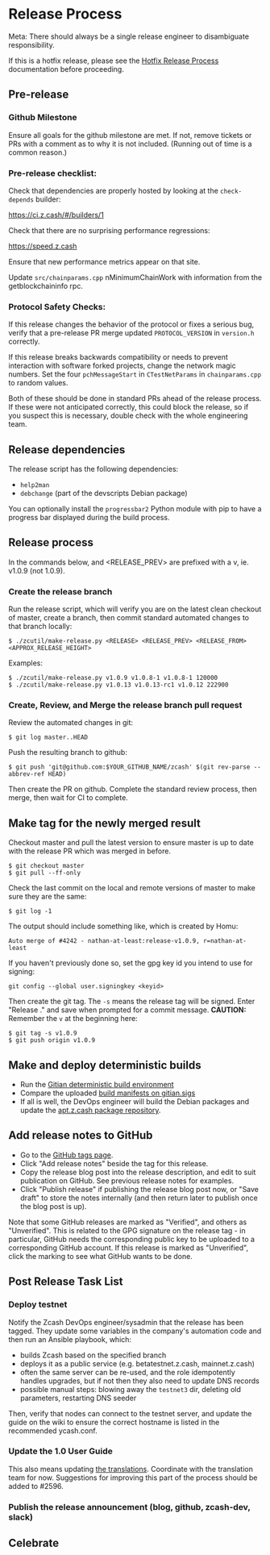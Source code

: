 Release Process
====================
Meta: There should always be a single release engineer to disambiguate responsibility.

If this is a hotfix release, please see the [Hotfix Release Process](https://github.com/zcash/zcash/blob/master/doc/hotfix-process.md) documentation before proceeding.

## Pre-release

### Github Milestone

Ensure all goals for the github milestone are met. If not, remove tickets
or PRs with a comment as to why it is not included. (Running out of time
is a common reason.)

### Pre-release checklist:

Check that dependencies are properly hosted by looking at the `check-depends` builder:

  https://ci.z.cash/#/builders/1

Check that there are no surprising performance regressions:

  https://speed.z.cash

Ensure that new performance metrics appear on that site.

Update `src/chainparams.cpp` nMinimumChainWork with information from the getblockchaininfo rpc.

### Protocol Safety Checks:

If this release changes the behavior of the protocol or fixes a serious
bug, verify that a pre-release PR merge updated `PROTOCOL_VERSION` in
`version.h` correctly.

If this release breaks backwards compatibility or needs to prevent
interaction with software forked projects, change the network magic
numbers. Set the four `pchMessageStart` in `CTestNetParams` in
`chainparams.cpp` to random values.

Both of these should be done in standard PRs ahead of the release
process. If these were not anticipated correctly, this could block the
release, so if you suspect this is necessary, double check with the
whole engineering team.

## Release dependencies

The release script has the following dependencies:

- `help2man`
- `debchange` (part of the devscripts Debian package)

You can optionally install the `progressbar2` Python module with pip to have a
progress bar displayed during the build process.

## Release process

In the commands below, <RELEASE> and <RELEASE_PREV> are prefixed with a v, ie.
v1.0.9 (not 1.0.9).

### Create the release branch

Run the release script, which will verify you are on the latest clean
checkout of master, create a branch, then commit standard automated
changes to that branch locally:

    $ ./zcutil/make-release.py <RELEASE> <RELEASE_PREV> <RELEASE_FROM> <APPROX_RELEASE_HEIGHT>

Examples:

    $ ./zcutil/make-release.py v1.0.9 v1.0.8-1 v1.0.8-1 120000
    $ ./zcutil/make-release.py v1.0.13 v1.0.13-rc1 v1.0.12 222900

### Create, Review, and Merge the release branch pull request

Review the automated changes in git:

    $ git log master..HEAD

Push the resulting branch to github:

    $ git push 'git@github.com:$YOUR_GITHUB_NAME/zcash' $(git rev-parse --abbrev-ref HEAD)

Then create the PR on github. Complete the standard review process,
then merge, then wait for CI to complete.

## Make tag for the newly merged result

Checkout master and pull the latest version to ensure master is up to date with the release PR which was merged in before.

    $ git checkout master
    $ git pull --ff-only

Check the last commit on the local and remote versions of master to make sure they are the same:

    $ git log -1

The output should include something like, which is created by Homu:

    Auto merge of #4242 - nathan-at-least:release-v1.0.9, r=nathan-at-least

If you haven't previously done so, set the gpg key id you intend to use for signing:

    git config --global user.signingkey <keyid>

Then create the git tag. The `-s` means the release tag will be signed.
Enter "Release <version>." and save when prompted for a commit message.
**CAUTION:** Remember the `v` at the beginning here:

    $ git tag -s v1.0.9
    $ git push origin v1.0.9

## Make and deploy deterministic builds

- Run the [Gitian deterministic build environment](https://github.com/zcash/zcash-gitian)
- Compare the uploaded [build manifests on gitian.sigs](https://github.com/zcash/gitian.sigs)
- If all is well, the DevOps engineer will build the Debian packages and update the
  [apt.z.cash package repository](https://apt.z.cash).

## Add release notes to GitHub

- Go to the [GitHub tags page](https://github.com/zcash/zcash/tags).
- Click "Add release notes" beside the tag for this release.
- Copy the release blog post into the release description, and edit to suit
  publication on GitHub. See previous release notes for examples.
- Click "Publish release" if publishing the release blog post now, or
  "Save draft" to store the notes internally (and then return later to publish
  once the blog post is up).

Note that some GitHub releases are marked as "Verified", and others as
"Unverified". This is related to the GPG signature on the release tag - in
particular, GitHub needs the corresponding public key to be uploaded to a
corresponding GitHub account. If this release is marked as "Unverified", click
the marking to see what GitHub wants to be done.

## Post Release Task List

### Deploy testnet

Notify the Zcash DevOps engineer/sysadmin that the release has been tagged. They update some variables in the company's automation code and then run an Ansible playbook, which:

* builds Zcash based on the specified branch
* deploys it as a public service (e.g. betatestnet.z.cash, mainnet.z.cash)
* often the same server can be re-used, and the role idempotently handles upgrades, but if not then they also need to update DNS records
* possible manual steps: blowing away the `testnet3` dir, deleting old parameters, restarting DNS seeder

Then, verify that nodes can connect to the testnet server, and update the guide on the wiki to ensure the correct hostname is listed in the recommended ycash.conf.

### Update the 1.0 User Guide

This also means updating [the translations](https://github.com/zcash/zcash-docs).
Coordinate with the translation team for now. Suggestions for improving this
part of the process should be added to #2596.

### Publish the release announcement (blog, github, zcash-dev, slack)

## Celebrate
